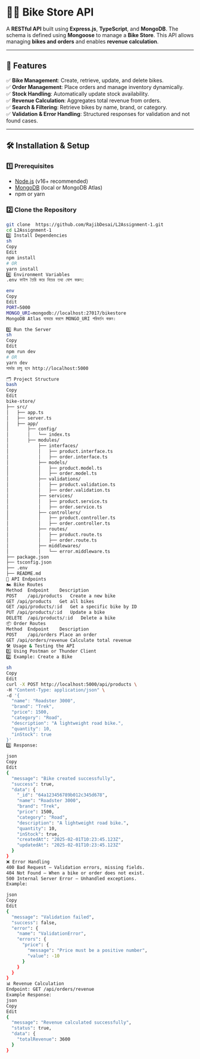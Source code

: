 # 🚴‍♂️ **Bike Store API**  

A **RESTful API** built using **Express.js**, **TypeScript**, and **MongoDB**. The schema is defined using **Mongoose** to manage a **Bike Store**. This API allows managing **bikes and orders** and enables **revenue calculation**.


---

## 📌 **Features**  

✅ **Bike Management**: Create, retrieve, update, and delete bikes.  
✅ **Order Management**: Place orders and manage inventory dynamically.  
✅ **Stock Handling**: Automatically update stock availability.  
✅ **Revenue Calculation**: Aggregates total revenue from orders.  
✅ **Search & Filtering**: Retrieve bikes by name, brand, or category.  
✅ **Validation & Error Handling**: Structured responses for validation and not found cases.  

---

## 🛠️ **Installation & Setup**  

### 1️⃣ **Prerequisites**  
- [Node.js](https://nodejs.org/) (v16+ recommended)  
- [MongoDB](https://www.mongodb.com/) (local or MongoDB Atlas)  
- npm or yarn  

### 2️⃣ **Clone the Repository**  
```sh
git clone  https://github.com/RajibDesai/L2Assignment-1.git
cd L2Assignment-1
3️⃣ Install Dependencies
sh
Copy
Edit
npm install
# OR
yarn install
4️⃣ Environment Variables
.env ফাইল তৈরি করে নিচের তথ্য যোগ করুন:

env
Copy
Edit
PORT=5000
MONGO_URI=mongodb://localhost:27017/bikestore
MongoDB Atlas ব্যবহার করলে MONGO_URI পরিবর্তন করুন।

5️⃣ Run the Server
sh
Copy
Edit
npm run dev
# OR
yarn dev
সার্ভার চালু হবে http://localhost:5000

🗂 Project Structure
bash
Copy
Edit
bike-store/
├── src/
│   ├── app.ts
│   ├── server.ts
│   ├── app/
│       ├── config/
│       │   └── index.ts
│       ├── modules/
│           ├── interfaces/
│           │   ├── product.interface.ts
│           │   ├── order.interface.ts
│           ├── models/
│           │   ├── product.model.ts
│           │   ├── order.model.ts
│           ├── validations/
│           │   ├── product.validation.ts
│           │   ├── order.validation.ts
│           ├── services/
│           │   ├── product.service.ts
│           │   ├── order.service.ts
│           ├── controllers/
│           │   ├── product.controller.ts
│           │   ├── order.controller.ts
│           ├── routes/
│           │   ├── product.route.ts
│           │   ├── order.route.ts
│           ├── middlewares/
│           │   └── error.middleware.ts
├── package.json
├── tsconfig.json
├── .env
├── README.md
🚀 API Endpoints
🏍️ Bike Routes
Method	Endpoint	Description
POST	/api/products	Create a new bike
GET	/api/products	Get all bikes
GET	/api/products/:id	Get a specific bike by ID
PUT	/api/products/:id	Update a bike
DELETE	/api/products/:id	Delete a bike
📦 Order Routes
Method	Endpoint	Description
POST	/api/orders	Place an order
GET	/api/orders/revenue	Calculate total revenue
🛠️ Usage & Testing the API
1️⃣ Using Postman or Thunder Client
2️⃣ Example: Create a Bike

sh
Copy
Edit
curl -X POST http://localhost:5000/api/products \
-H "Content-Type: application/json" \
-d '{
  "name": "Roadster 3000",
  "brand": "Trek",
  "price": 1500,
  "category": "Road",
  "description": "A lightweight road bike.",
  "quantity": 10,
  "inStock": true
}'
3️⃣ Response:

json
Copy
Edit
{
  "message": "Bike created successfully",
  "success": true,
  "data": {
    "_id": "64a123456789b012c345d678",
    "name": "Roadster 3000",
    "brand": "Trek",
    "price": 1500,
    "category": "Road",
    "description": "A lightweight road bike.",
    "quantity": 10,
    "inStock": true,
    "createdAt": "2025-02-01T10:23:45.123Z",
    "updatedAt": "2025-02-01T10:23:45.123Z"
  }
}
❌ Error Handling
400 Bad Request – Validation errors, missing fields.
404 Not Found – When a bike or order does not exist.
500 Internal Server Error – Unhandled exceptions.
Example:

json
Copy
Edit
{
  "message": "Validation failed",
  "success": false,
  "error": {
    "name": "ValidationError",
    "errors": {
      "price": {
        "message": "Price must be a positive number",
        "value": -10
      }
    }
  }
}
📊 Revenue Calculation
Endpoint: GET /api/orders/revenue
Example Response:
json
Copy
Edit
{
  "message": "Revenue calculated successfully",
  "status": true,
  "data": {
    "totalRevenue": 3600
  }
}

